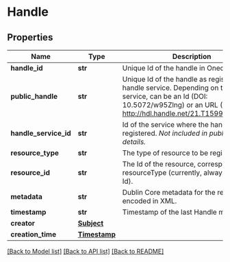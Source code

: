 # Handle

## Properties
Name | Type | Description | Notes
------------ | ------------- | ------------- | -------------
**handle_id** | **str** | Unique Id of the handle in Onedata. | 
**public_handle** | **str** | Unique Id of the handle as registered in the handle service. Depending on the handle service, can be an Id (DOI: 10.5072/w95Zlng) or an URL (PID: http://hdl.handle.net/21.T15999/TgAl7s0).  | 
**handle_service_id** | **str** | Id of the service where the handle was registered. *Not included in public handle details.*  | [optional] 
**resource_type** | **str** | The type of resource to be registered. | 
**resource_id** | **str** | The Id of the resource, corresponding to resourceType (currently, always a share Id). | 
**metadata** | **str** | Dublin Core metadata for the resource encoded in XML. | 
**timestamp** | **str** | Timestamp of the last Handle modification. | 
**creator** | [**Subject**](Subject.md) |  | [optional] 
**creation_time** | [**Timestamp**](Timestamp.md) |  | 

[[Back to Model list]](../README.md#documentation-for-models) [[Back to API list]](../README.md#documentation-for-api-endpoints) [[Back to README]](../README.md)

